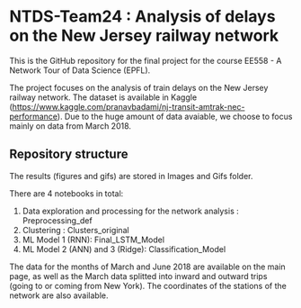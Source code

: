 # NTDS-Team24 : Analysis of delays on the New Jersey railway network

This is the GitHub repository for the final project for the course EE558 - A Network Tour of Data Science (EPFL).

The project focuses on the analysis of train delays on the New Jersey railway network. The dataset is available in Kaggle (https://www.kaggle.com/pranavbadami/nj-transit-amtrak-nec-performance). Due to the huge amount of data avaiable, we choose to focus mainly on data from March 2018.

## Repository structure

The results (figures and gifs) are stored in Images and Gifs folder.

There are 4 notebooks in total:

1) Data exploration and processing for the network analysis : Preprocessing_def
2) Clustering : Clusters_original
3) ML Model 1 (RNN): Final_LSTM_Model
4) ML Model 2 (ANN) and 3 (Ridge): Classification_Model

The data for the months of March and June 2018 are available on the main page, as well as the March data splitted into inward and outward trips (going to or coming from New York). The coordinates of the stations of the network are also available. 